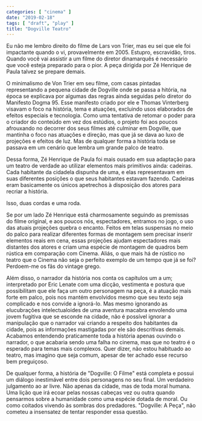 ```yaml
---
categories: [ "cinema" ]
date: "2019-02-18"
tags: [ "draft", "play" ]
title: "Dogville Teatro"
---
```

Eu não me lembro direito do filme de Lars von Trier, mas eu sei que ele
foi impactante quando o vi, provavelmente em 2005. Estupro, escravidão,
tiros. Quando você vai assistir a um filme do diretor dinamarquês é
necessário que você esteja preparado para o pior. A peça dirigida
por Zé Henrique de Paula talvez se prepare demais.

O minimalismo de Von Trier em seu filme, com casas pintadas representando
a pequena cidade de Dogville onde se passa a hitória, na época se
explicava por algumas das regras ainda seguidas pelo diretor do Manifesto
Dogma 95. Esse manifesto criado por ele e Thomas Vinterberg visavam
o foco na história, tema e atuações, excluindo usos elaborados de
efeitos especiais e tecnologia. Como uma tentativa de retomar o poder
para o criador do conteúdo em vez dos estúdios, o projeto foi aos
poucos afrouxando no decorrer dos seus filmes até culminar em Dogville,
que mantinha o foco nas atuações e direção, mas que já se dava ao
luxo de projeções e efeitos de luz. Mas de qualquer forma a história
toda se passava em um cenário que lembra um grande palco de teatro.

Dessa forma, Zé Henrique de Paula foi mais ousado em sua adaptação
para um teatro de verdade ao utilizar elementos mais primitivos
ainda: cadeiras. Cada habitante da cidadela dispunha de uma, e elas
representavam em suas diferentes posições o que seus habitantes estavam
fazendo. Cadeiras eram basicamente os únicos apetrechos à disposição
dos atores para recriar a história.

Isso, duas cordas e uma roda.

Se por um lado Zé Henrique está charmosamente seguindo as premissas
do filme original, e aos poucos nós, espectadores, entramos no jogo,
o uso das atuais projeções quebra o encanto. Feitos em telas suspensas
no meio do palco para realizar diferentes formas de montagem sem precisar
inserir elementos reais em cena, essas projeções ajudam espectadores
mais distantes dos atores e criam uma espécie de montagem de quadros bem
rústica em comparação com Cinema. Aliás, o que mais há de rústico
no teatro que o Cinema não seja o perfeito exemplo de um tempo que já
se foi? Perdoem-me os fãs do vintage grego.

Além disso, o narrador da história nos conta os capítulos um a um;
interpretado por Eric Lenate com uma dicção, vestimenta e postura que
possibilitam que ele faça um outro personagem na peça, é a atuação
mais forte em palco, pois nos mantém envolvidos mesmo que seu texto
seja complicado e nos convide a ignorá-lo. Mas mesmo ignorando as
elucubrações intelectualoides de uma aventura macabra envolendo uma
jovem fugitiva que se esconde na cidade, não é possível ignorar
a manipulação que o narrador vai criando a respeito dos habitantes
da cidade, pois as informações mastigadas por ele são descritivas
demais. Acabamos entendendo praticamente toda a história apenas ouvindo
o narrador, o que acabaria sendo uma falha no cinema, mas que no teatro
é o esperado para temas mais complexos. Quer dizer, não estou habituado
ao teatro, mas imagino que seja comum, apesar de ter achado esse recurso
bem preguiçoso.

De qualquer forma, a história de "Dogville: O Filme" está completa e
possui um diálogo inestimável entre dois personagens no seu final. Um
verdadeiro julgamento ao ar livre. Não apenas da cidade, mas de toda
moral humana. Uma lição que irá ecoar pelas nossas cabeças vez ou
outra quando pensarmos sobre a humanidade como uma espécie dotada de
moral. Ou como coitados vivendo às sombras dos predadores. "Dogville:
A Peça", não cometeu a insensatez de tentar responder essa questão.
